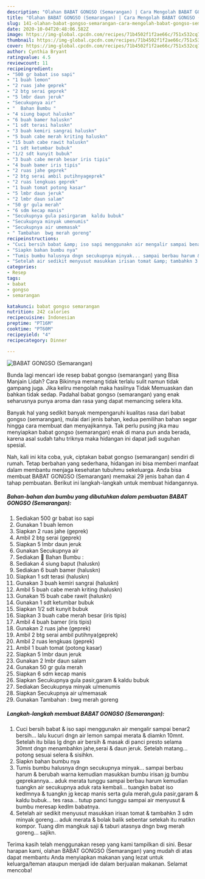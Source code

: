 ```yaml
---
description: "Olahan BABAT GONGSO (Semarangan) | Cara Mengolah BABAT GONGSO (Semarangan) Yang Enak Banget"
title: "Olahan BABAT GONGSO (Semarangan) | Cara Mengolah BABAT GONGSO (Semarangan) Yang Enak Banget"
slug: 141-olahan-babat-gongso-semarangan-cara-mengolah-babat-gongso-semarangan-yang-enak-banget
date: 2020-10-04T20:48:06.582Z
image: https://img-global.cpcdn.com/recipes/71b4502f1f2ae66c/751x532cq70/babat-gongso-semarangan-foto-resep-utama.jpg
thumbnail: https://img-global.cpcdn.com/recipes/71b4502f1f2ae66c/751x532cq70/babat-gongso-semarangan-foto-resep-utama.jpg
cover: https://img-global.cpcdn.com/recipes/71b4502f1f2ae66c/751x532cq70/babat-gongso-semarangan-foto-resep-utama.jpg
author: Cynthia Bryant
ratingvalue: 4.5
reviewcount: 11
recipeingredient:
- "500 gr babat iso sapi"
- "1 buah lemon"
- "2 ruas jahe geprek"
- "2 btg serai geprek"
- "5 lmbr daun jeruk"
- "Secukupnya air"
- "  Bahan Bumbu "
- "4 siung baput haluskn"
- "6 buah bamer haluskn"
- "1 sdt terasi haluskn"
- "3 buah kemiri sangrai haluskn"
- "5 buah cabe merah kriting haluskn"
- "15 buah cabe rawit haluskn"
- "1 sdt ketumbar bubuk"
- "1/2 sdt kunyit bubuk"
- "3 buah cabe merah besar iris tipis"
- "4 buah bamer iris tipis"
- "2 ruas jahe geprek"
- "2 btg serai ambil putihnyageprek"
- "2 ruas lengkuas geprek"
- "1 buah tomat potong kasar"
- "5 lmbr daun jeruk"
- "2 lmbr daun salam"
- "50 gr gula merah"
- "6 sdm kecap manis"
- "Secukupnya gula pasirgaram  kaldu bubuk"
- "Secukupnya minyak umenumis"
- "Secukupnya air umemasak"
- " Tambahan  bwg merah goreng"
recipeinstructions:
- "Cuci bersih babat &amp; iso sapi menggunakn air mengalir sampai benar2 bersih... lalu kucuri dngn air lemon sampai merata &amp; diamkn 10mnt. Setelah itu bilas lg dngn air bersih &amp; masak di panci presto selama 30mnt dngn menambahkn jahe,serai &amp; daun jeruk. Setelah matang... potong sesuai selera &amp; sisihkn."
- "Siapkn bahan bumbu nya"
- "Tumis bumbu halusnya dngn secukupnya minyak... sampai berbau harum &amp; berubah warna kemudian masukkan bumbu irisan jg bumbu geprekannya... aduk merata tunggu sampai berbau harum kemudian tuangkn air secukupnya aduk rata kembali... tuangkn babat iso kedlmnya &amp; tuangkn jg kecap manis serta gula merah,gula pasir,garam &amp; kaldu bubuk... tes rasa... tutup panci tunggu sampai air menyusut &amp; bumbu meresap kedlm babatnya."
- "Setelah air sedikit menyusut masukkan irisan tomat &amp; tambahkn 3 sdm minyak goreng... aduk merata &amp; bolak balik sebentar setekah itu matikn kompor. Tuang dlm mangkuk saji &amp; taburi atasnya dngn bwg merah goreng... sajikn."
categories:
- Resep
tags:
- babat
- gongso
- semarangan

katakunci: babat gongso semarangan 
nutrition: 242 calories
recipecuisine: Indonesian
preptime: "PT16M"
cooktime: "PT60M"
recipeyield: "4"
recipecategory: Dinner

---
```



![BABAT GONGSO (Semarangan)](https://img-global.cpcdn.com/recipes/71b4502f1f2ae66c/751x532cq70/babat-gongso-semarangan-foto-resep-utama.jpg)

Bunda lagi mencari ide resep babat gongso (semarangan) yang Bisa Manjain Lidah? Cara Bikinnya memang tidak terlalu sulit namun tidak gampang juga. Jika keliru mengolah maka hasilnya Tidak Memuaskan dan bahkan tidak sedap. Padahal babat gongso (semarangan) yang enak seharusnya punya aroma dan rasa yang dapat memancing selera kita.



Banyak hal yang sedikit banyak mempengaruhi kualitas rasa dari babat gongso (semarangan), mulai dari jenis bahan, kedua pemilihan bahan segar hingga cara membuat dan menyajikannya. Tak perlu pusing jika mau menyiapkan babat gongso (semarangan) enak di mana pun anda berada, karena asal sudah tahu triknya maka hidangan ini dapat jadi suguhan spesial.


Nah, kali ini kita coba, yuk, ciptakan babat gongso (semarangan) sendiri di rumah. Tetap berbahan yang sederhana, hidangan ini bisa memberi manfaat dalam membantu menjaga kesehatan tubuhmu sekeluarga. Anda bisa membuat BABAT GONGSO (Semarangan) memakai 29 jenis bahan dan 4 tahap pembuatan. Berikut ini langkah-langkah untuk membuat hidangannya.

<!--inarticleads1-->

##### Bahan-bahan dan bumbu yang dibutuhkan dalam pembuatan BABAT GONGSO (Semarangan):

1. Sediakan 500 gr babat iso sapi
1. Gunakan 1 buah lemon
1. Siapkan 2 ruas jahe (geprek)
1. Ambil 2 btg serai (geprek)
1. Siapkan 5 lmbr daun jeruk
1. Gunakan Secukupnya air
1. Sediakan  🦁 Bahan Bumbu :
1. Sediakan 4 siung baput (haluskn)
1. Sediakan 6 buah bamer (haluskn)
1. Siapkan 1 sdt terasi (haluskn)
1. Gunakan 3 buah kemiri sangrai (haluskn)
1. Ambil 5 buah cabe merah kriting (haluskn)
1. Gunakan 15 buah cabe rawit (haluskn)
1. Gunakan 1 sdt ketumbar bubuk
1. Siapkan 1/2 sdt kunyit bubuk
1. Siapkan 3 buah cabe merah besar (iris tipis)
1. Ambil 4 buah bamer (iris tipis)
1. Gunakan 2 ruas jahe (geprek)
1. Ambil 2 btg serai ambil putihnya(geprek)
1. Ambil 2 ruas lengkuas (geprek)
1. Ambil 1 buah tomat (potong kasar)
1. Siapkan 5 lmbr daun jeruk
1. Gunakan 2 lmbr daun salam
1. Gunakan 50 gr gula merah
1. Siapkan 6 sdm kecap manis
1. Siapkan Secukupnya gula pasir,garam &amp; kaldu bubuk
1. Sediakan Secukupnya minyak u/menumis
1. Siapkan Secukupnya air u/memasak
1. Gunakan  Tambahan : bwg merah goreng




<!--inarticleads2-->

##### Langkah-langkah membuat BABAT GONGSO (Semarangan):

1. Cuci bersih babat &amp; iso sapi menggunakn air mengalir sampai benar2 bersih... lalu kucuri dngn air lemon sampai merata &amp; diamkn 10mnt. Setelah itu bilas lg dngn air bersih &amp; masak di panci presto selama 30mnt dngn menambahkn jahe,serai &amp; daun jeruk. Setelah matang... potong sesuai selera &amp; sisihkn.
1. Siapkn bahan bumbu nya
1. Tumis bumbu halusnya dngn secukupnya minyak... sampai berbau harum &amp; berubah warna kemudian masukkan bumbu irisan jg bumbu geprekannya... aduk merata tunggu sampai berbau harum kemudian tuangkn air secukupnya aduk rata kembali... tuangkn babat iso kedlmnya &amp; tuangkn jg kecap manis serta gula merah,gula pasir,garam &amp; kaldu bubuk... tes rasa... tutup panci tunggu sampai air menyusut &amp; bumbu meresap kedlm babatnya.
1. Setelah air sedikit menyusut masukkan irisan tomat &amp; tambahkn 3 sdm minyak goreng... aduk merata &amp; bolak balik sebentar setekah itu matikn kompor. Tuang dlm mangkuk saji &amp; taburi atasnya dngn bwg merah goreng... sajikn.




Terima kasih telah menggunakan resep yang kami tampilkan di sini. Besar harapan kami, olahan BABAT GONGSO (Semarangan) yang mudah di atas dapat membantu Anda menyiapkan makanan yang lezat untuk keluarga/teman ataupun menjadi ide dalam berjualan makanan. Selamat mencoba!
